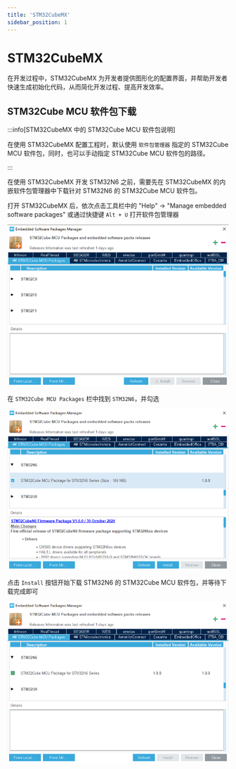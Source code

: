 ```yaml
---
title: 'STM32CubeMX'
sidebar_position: 1
---
```


# STM32CubeMX

在开发过程中，STM32CubeMX 为开发者提供图形化的配置界面，并帮助开发者快速生成初始化代码，从而简化开发过程、提高开发效率。

## STM32Cube MCU 软件包下载

:::info[STM32CubeMX 中的 STM32Cube MCU 软件包说明]

在使用 STM32CubeMX 配置工程时，默认使用 `软件包管理器` 指定的 STM32Cube MCU 软件包，同时，也可以手动指定 STM32Cube MCU 软件包的路径。

:::

在使用 STM32CubeMX 开发 STM32N6 之前，需要先在 STM32CubeMX 的内嵌软件包管理器中下载针对 STM32N6 的 STM32Cube MCU 软件包。

打开 STM32CubeMX 后，依次点击工具栏中的 "Help" -> "Manage embedded software packages" 或通过快捷键 `Alt + U` 打开软件包管理器

![stm32cubemx embedded software packages manager](./img/stm32cubemx-embedded-software-packages-manager.png)

在 `STM32Cube MCU Packages` 栏中找到 `STM32N6`，并勾选

![stm32cubemx check on stm32n6](./img/stm32cubemx-check-on-stm32n6.png)

点击 `Install` 按钮开始下载 STM32N6 的 STM32Cube MCU 软件包，并等待下载完成即可

![stm32cubemx done](./img/stm32cubemx-done.png)
